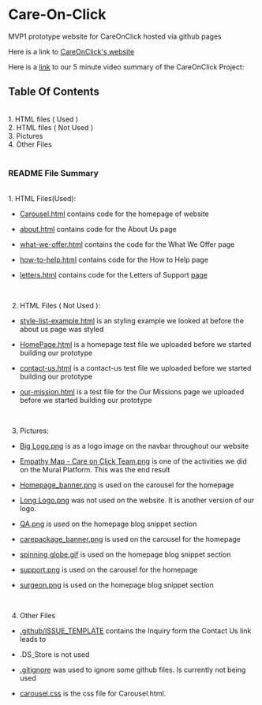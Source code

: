 # Care-On-Click
MVP1 prototype website for CareOnClick hosted via github pages

Here is a link to [CareOnClick's website](https://careonclick.github.io/Care-On-Click/Carousel.html) 

Here is a [link](https://www.youtube.com/watch?v=c950WlHejSU&feature=youtu.be) to our 5 minute video summary of the CareOnClick Project:





## Table Of Contents

<br />
1. HTML files ( Used )
<br />
2. HTML files ( Not Used )
<br />
3. Pictures
<br />
4. Other Files

<br />
<br />

### README File Summary
<br />
1. HTML Files(Used):

- [Carousel.html](https://github.com/CareOnClick/Care-On-Click/blob/main/Carousel.html) contains code for the homepage of website

- [about.html](https://github.com/CareOnClick/Care-On-Click/blob/main/about.html) contains code for the About Us page

- [what-we-offer.html](https://github.com/CareOnClick/Care-On-Click/blob/main/what-we-offer.html) contains the code for the What We Offer page

- [how-to-help.html](https://github.com/CareOnClick/Care-On-Click/blob/main/how-to-help.html) contains code for the How to Help page

- [letters.html](https://github.com/CareOnClick/Care-On-Click/blob/main/letters.html) contains code for the Letters of Support [page](https://careonclick.glitch.me/submit-letter.html) 


<br />

2. HTML Files ( Not Used ):  

- [style-list-example.html](https://github.com/CareOnClick/Care-On-Click/blob/main/style-list-example.html) is an styling example we looked at before the about us page was styled

- [HomePage.html](https://github.com/CareOnClick/Care-On-Click/blob/main/HomePage.html) is a homepage test file we uploaded before we started building our prototype

- [contact-us.html](https://github.com/CareOnClick/Care-On-Click/blob/main/contact-us.html) is a contact-us test file we uploaded before we started building our prototype

- [our-mission.html](https://github.com/CareOnClick/Care-On-Click/blob/main/our-mission.html) is a test file for the Our Missions page we uploaded before we started building our prototype

<br />


3. Pictures:

- [Big Logo.png](https://github.com/CareOnClick/Care-On-Click/blob/main/Big%20Logo.png) is as a logo image on the navbar throughout our website

- [Empathy Map - Care on Click Team.png](https://github.com/CareOnClick/Care-On-Click/blob/main/Empathy%20Map%20-%20Care%20on%20Click%20Team.png) is one of the activities we did on the Mural Platform. This was the end result

- [Homepage_banner.png](https://github.com/CareOnClick/Care-On-Click/blob/main/Homepage_banner.png) is used on the carousel for the homepage 

- [Long Logo.png](https://github.com/CareOnClick/Care-On-Click/blob/main/Long%20Logo.png) was not used on the website. It is another version of our logo.

- [QA.png](https://github.com/CareOnClick/Care-On-Click/blob/main/QA.png) is used on the homepage blog snippet section

- [carepackage_banner.png](https://github.com/CareOnClick/Care-On-Click/blob/main/carepackage_banner.png) is used on the carousel for the homepage

- [spinning globe.gif](https://github.com/CareOnClick/Care-On-Click/blob/main/spinning%20globe.gif) is used on the homepage blog snippet section

- [support.png](https://github.com/CareOnClick/Care-On-Click/blob/main/support.png) is used on the carousel for the homepage 

- [surgeon.png](https://github.com/CareOnClick/Care-On-Click/blob/main/surgeon.png)  is used on the homepage blog snippet section


<br />


4. Other Files

- [.github/ISSUE_TEMPLATE](https://github.com/CareOnClick/Care-On-Click/tree/main/.github/ISSUE_TEMPLATE) contains the Inquiry form the Contact Us link leads to

- .DS_Store is not used

- [.gitignore](https://github.com/CareOnClick/Care-On-Click/blob/main/.gitignore) was used to ignore some github files. Is currently not being used


- [carousel.css](https://github.com/CareOnClick/Care-On-Click/blob/main/carousel.css) is the css file for Carousel.html.

<!-- This is a comment  --> 



